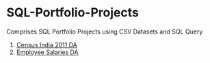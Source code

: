# SQL-Portfolio-Projects
Comprises SQL Portfolio Projects using CSV Datasets and SQL Query
1. [Census India 2011 DA](https://github.com/cyberadityacode/SQLPortfolioProj_Census2011)
2. [Employee Salaries DA](https://github.com/cyberadityacode/SQL-Portfolio-Projects/tree/main/2.%20Employee%20Salary%20DA)



